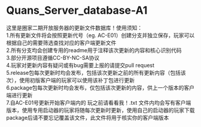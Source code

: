 # Quans_Server_database-A1
这里是圈家二期开放服务器的更新文件数据库！使用须知：  
1.所有更新文件将会按照更新代号（eg. AC-E01）创建分支并独立保存，玩家可以根据自己的需要筛选查找对应的客户端更新文件  
2.所有分支均会创建专用的readme用于注释该次更新的内容和核心识别代码  
3.部分开源项目遵循CC-BY-NC-SA协议  
4.玩家对更新内容有疑问或有bug需要上报的请提交pull request  
5.release包每次更新时均会发布，包括该次更新之前的所有更新内容（包括该次），使用初版客户端的玩家可以使用该补丁包进行更新  
6.package包每次更新时均会发布，仅包括该次更新的内容，供上一个版本的客户端进行更新  
7.自AC-E01号更新开始客户端内的 玩之前请看看我！.txt 文件内均会写有客户端版本，使用专用启动器的玩家将随每次更新时更新，使用自己的启动器的玩家下载package后请不要忘记覆盖该文件，此文件将用于核实你的客户端版本  
